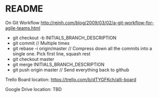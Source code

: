 # README #

On Git Workflow
http://reinh.com/blog/2009/03/02/a-git-workflow-for-agile-teams.html

 - git checkout -b INITIALS_BRANCH_DESCRIPTION
 - git commit // Multiple times
 - git rebase -i origin/master // Compress down all the commits into a single one.  Pick first line, squash rest
 - git checkout master
 - git merge INITIALS_BRANCH_DESCRIPTION
 - git push origin master // Send everything back to github

Trello Board location: https://trello.com/b/dTYGFKch/alli-board

Google Drive location: TBD